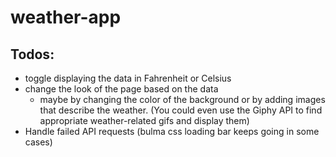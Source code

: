 # weather-app

## Todos:

- toggle displaying the data in Fahrenheit or Celsius
- change the look of the page based on the data
  - maybe by changing the color of the background or by adding images that describe the weather. (You could even use the Giphy API to find appropriate weather-related gifs and display them)
- Handle failed API requests (bulma css loading bar keeps going in some cases)
